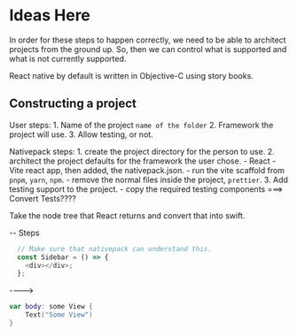 # Ideas Here

In order for these steps to happen correctly, we need to be able to architect projects from the ground up. So, then we can control what is supported and what is not currently supported.

React native by default is written in Objective-C using story books.

## Constructing a project

User steps:
    1. Name of the project `name of the folder`
    2. Framework the project will use.
    3. Allow testing, or not.

Nativepack steps:
    1. create the project directory for the person to use.
    2. architect the project defaults for the framework the user chose.
        - React
            - Vite react app, then added, the nativepack.json.
                - run the vite scaffold from `pnpm`, `yarn`, `npm`.
                - remove the normal files inside the project, `prettier`.
    3. Add testing support to the project.
        - copy the required testing components ===> Convert Tests????


Take the node tree that React returns and convert that into swift.

-- Steps
```js
  // Make sure that nativepack can understand this.
  const Sidebar = () => {
    <div></div>;
  };
```

---->
```swift
var body: some View {
    Text("Some View")
}
```
